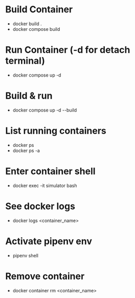 # Build Container

- docker build .
- docker compose build


# Run Container (-d for detach terminal)
- docker compose up -d


# Build & run
- docker compose up -d --build

# List running containers
- docker ps
- docker ps -a

# Enter container shell
- docker exec -it simulator bash       

# See docker logs
- docker logs <container_name>



# Activate pipenv env
- pipenv shell

# Remove container
- docker container rm <container_name>